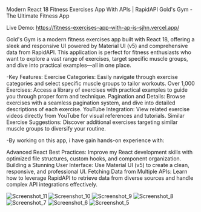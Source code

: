 Modern React 18 Fitness Exercises App With APIs | RapidAPI
Gold's Gym - The Ultimate Fitness App

Live Demo: https://fitness-exercises-app-with-ap-is-sjhn.vercel.app/

Gold's Gym is a modern fitness exercises app built with React 18, offering a sleek and responsive UI powered by Material UI (v5) and comprehensive data from RapidAPI. This application is perfect for fitness enthusiasts who want to explore a vast range of exercises, target specific muscle groups, and dive into practical examples—all in one place.

-Key Features:
Exercise Categories: Easily navigate through exercise categories and select specific muscle groups to tailor workouts.
Over 1,000 Exercises: Access a library of exercises with practical examples to guide you through proper form and technique.
Pagination and Details: Browse exercises with a seamless pagination system, and dive into detailed descriptions of each exercise.
YouTube Integration: View related exercise videos directly from YouTube for visual references and tutorials.
Similar Exercise Suggestions: Discover additional exercises targeting similar muscle groups to diversify your routine.

-By working on this app, i have gain hands-on experience with:

Advanced React Best Practices: Improve my React development skills with optimized file structures, custom hooks, and component organization.
Building a Stunning User Interface: Use Material UI (v5) to create a clean, responsive, and professional UI.
Fetching Data from Multiple APIs: Learn how to leverage RapidAPI to retrieve data from diverse sources and handle complex API integrations effectively.

![Screenshot_11](https://github.com/user-attachments/assets/0ee74a2d-8096-408d-825f-7e5d855feb25)
![Screenshot_10](https://github.com/user-attachments/assets/6ac23385-9701-49e3-bf83-846e0a008d6c)
![Screenshot_9](https://github.com/user-attachments/assets/e60ef321-1c1b-44bb-a304-cce708713f32)
![Screenshot_8](https://github.com/user-attachments/assets/a84b4621-8e0d-4781-b571-b9a6644bc9ef)
![Screenshot_7](https://github.com/user-attachments/assets/18a0e00f-51e7-4e0b-ace6-6fd0ee73b148)
![Screenshot_6](https://github.com/user-attachments/assets/aae8cb89-d365-41b1-8a5d-8e87d750772d)
![Screenshot_5](https://github.com/user-attachments/assets/434db52e-8cd8-4e87-ae40-167286067346)
